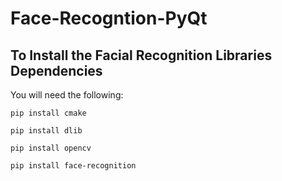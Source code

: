 # Face-Recogntion-PyQt

## To Install the Facial Recognition Libraries Dependencies

You will need the following:

```pip install cmake```

```pip install dlib```

```pip install opencv```

```pip install face-recognition```

